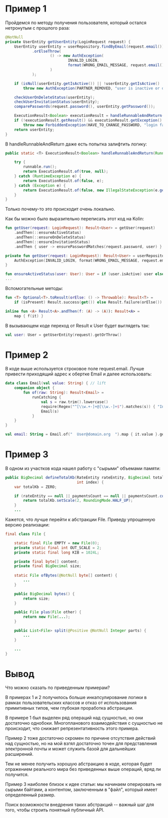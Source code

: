 # Пример 1

Пройдемся по методу получения пользователя, который остался нетронутым с прошлого раза:

```java
@NotNull
private UserEntity getUserEntity(LoginRequest request) {
    UserEntity userEntity = userRepository.findByEmail(request.email())
            .orElseThrow(
                    () -> new AuthException(
                            INVALID_LOGIN,
                            format(WRONG_EMAIL_MESSAGE, request.email())
                    )
            );

    if (isNull(userEntity.getIsActive()) || !userEntity.getIsActive() || nonNull(userEntity.getDeletedAt()))
        throw new AuthException(PARTNER_REMOVED, "user is inactive or deleted");

    checkUserOnDeleteStatus(userEntity);
    checkUserInvitationStatus(userEntity);
    comparePasswords(request.password(), userEntity.getPassword());

    ExecutionResult<Boolean> executionResult = handleRunnableAndReturn(() -> checkPassword(request.password(), TRUE));
    if (!executionResult.getResult() && executionResult.getException() instanceof BadRequestException)
        throw new ForbiddenException(HAVE_TO_CHANGE_PASSWORD, "login failed due to weak password");
    return userEntity;
}
```

В handleRunnableAndReturn даже есть попытка залифтить логику:

```java
public static <T> ExecutionResult<Boolean> handleRunnableAndReturn(Runnable runnable) {

    try {
        runnable.run();
        return ExecutionResult.of(true, null);
    } catch (RuntimeException e) {
        return ExecutionResult.of(false, e);
    } catch (Exception e) {
        return ExecutionResult.of(false, new IllegalStateException(e.getMessage()));
    }
}
```

Только почему-то это происходит очень локально.

Как бы можно было выразительно переписать этот код на Kolin:

```kotlin
fun getUser(request: LoginRequest): Result<User> = getUser(request)
    .andThen(::ensureActiveStatus)
    .andThen(::ensureOnDeleteStatus)
    .andThen(::ensureInvitationStatus)
    .andThen { user -> ensurePasswordMatches(request.password, user) }

private fun getUser(request: LoginRequest): Result<User> = userRepository.findByEmail(request.email).toResult {
    AuthException(INVALID_LOGIN, format(WRONG_EMAIL_MESSAGE, request.email))
}

fun ensureActiveStatus(user: User): User = if (user.isActive) user else throw AuthException(...)
...
```

Вспомогательные методы:

```kotlin
fun <T> Optional<T>.toResult(orElse: () -> Throwable): Result<T> =
    if (isPresent) Result.success(get()) else Result.failure(orElse())

inline fun <A> Result<A>.andThen(f: (A) -> (A)): Result<A> =
    map { f(it) }
```

В вызывающем коде переход от Result к User будет выглядеть так:

```kotlin
val user: User = getUserEntity(request).getOrThrow()
```

# Пример 2

В коде выше используется строковое поле request.email. Лучше привести приходящий адрес к обертке Email и далее использовать:

```kotlin
data class Email(val value: String) { // lift
    companion object {
        fun of(raw: String): Result<Email> =
            runCatching {
                val s = raw.trim().lowercase()
                require(Regex("^[\\w.+-]+@[\\w.-]+$").matches(s)) { "Invalid email" }
                Email(s)
            }
    }
}

val email: String = Email.of("  User@domain.org  ").map { it.value }.getOrThrow() // lower
```

# Пример 3

В одном из участков кода нашел работу с "сырыми" объемами памяти:

```java
public BigDecimal defineTotalKb(RateEntity rateEntity, BigDecimal totalSum, BigDecimal overAll, BigDecimal paymentsCount,
                                int index) {
    var totalKb = ZERO;

    if (rateEntity == null || paymentsCount == null || paymentsCount.compareTo(BigDecimal.ZERO) <= 0) {
        return totalKb.setScale(2, RoundingMode.HALF_UP);
    }
    ...
```

Кажется, что лучше перейти к абстракции File. Приведу упрощенную версию реализации:

```java
final class File {

    static final File EMPTY = new File(0);
    private static final int OUT_SCALE = 2;
    private static final long KIB = 1024L;

    private final byte[] content;
    private final BigDecimal size;
    
    static File ofBytes(@NotNull byte[] content) {
        ...
    }

    public BigDecimal bytes() {
        return size;
    }

    public File plus(File other) {
        return new File(...);
    }

    public List<File> split(@Positive @NotNull Integer parts) {
        ...
    }

    ...
}
```

# Вывод

Что можно сказать по приведенным примерам?

В примерах 1 и 2 получилось больше инкапсулирование логики в рамках пользовательских классов и отказ от использования примитивных типов, чем глубокая проработка абстракции. 

В примере 1 был выделен ряд операций над сущностью, но они достаточно однобоки. Многопланового взаимодействия с сущностью не происходит, что снижает репрезентативность этого примера.

Пример 2 тоже достаточно скромен по причине отсутствия действий над сущностью, но на мой взгял достаточно точен для представления электронной почты и может служить базой для дальнейших расширений.

Тем не менее получить хорошую абстракцию в коде, которая будет отражением реального мира без приведенных выше операций, вряд ли получится.

Пример 3 наиболее близок к идее статьи: мы начинаем оперировать не сырыми байтами, а контентом, заключенным в "файл", который имеет определенный размер.

Поиск возможности внедрения таких абстракций -- важный шаг для того, чтобы строить понятный публичный API.
